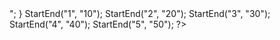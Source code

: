 <!DOCTYPE html>
<html>
    <head>
</head>
<body>
    <?php 
     function StartEnd($start, $end){
        echo "$start, $end <br>";
     }
 StartEnd("1", "10");
 StartEnd("2", "20");
 StartEnd("3", "30");
 StartEnd("4", "40");
 StartEnd("5", "50");
 ?>
    </body>
    </html>


<!DOCTYPE html>
<html>
<body>
    <?php
   function sum($One, $Two){
       echo $One + $Two;
   }
   sum(2,3)
    ?>
    </body
</html>
